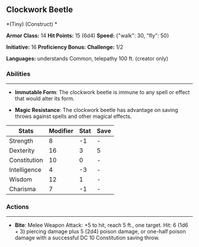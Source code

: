 ## Clockwork Beetle
*(Tiny) (Construct) *

**Armor Class:** 14
**Hit Points:** 15 (6d4)
**Speed:** {"walk": 30, "fly": 50}

**Initiative:** 16
**Proficiency Bonus:**
**Challenge:** 1/2

**Languages:** understands Common, telepathy 100 ft. (creator only)

### Abilities
 --- 
- **Immutable Form**: The clockwork beetle is immune to any spell or effect that would alter its form.

- **Magic Resistance**: The clockwork beetle has advantage on saving throws against spells and other magical effects.



| Stats | Modifier | Stat | Save
| ---- | ---- | ---- | ---- |
| Strength | 8 | -1 | - |
| Dexterity | 16 | 3 | 5 |
| Constitution | 10 | 0 | - |
| Intelligence | 4 | -3 | - |
| Wisdom | 12 | 1 | - |
| Charisma | 7 | -1 | - |

### Actions
 --- 
- **Bite**: Melee Weapon Attack: +5 to hit, reach 5 ft., one target. Hit: 6 (1d6 + 3) piercing damage plus 5 (2d4) poison damage, or one-half poison damage with a successful DC 10 Constitution saving throw.

